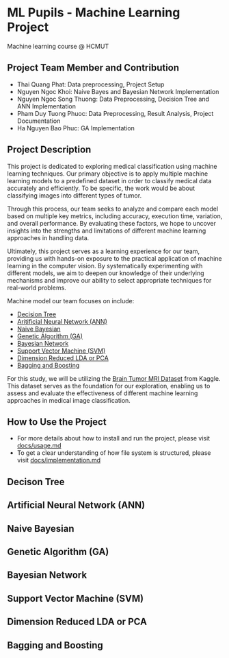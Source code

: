 # ML Pupils - Machine Learning Project

Machine learning course @ HCMUT

## Project Team Member and Contribution

- Thai Quang Phat: Data preprocessing, Project Setup
- Nguyen Ngoc Khoi: Naive Bayes and Bayesian Network Implementation
- Nguyen Ngoc Song Thuong: Data Preprocessing, Decision Tree and ANN Implementation
- Pham Duy Tuong Phuoc: Data Preprocessing, Result Analysis, Project Documentation
- Ha Nguyen Bao Phuc: GA Implementation

## Project Description

This project is dedicated to exploring medical classification using machine learning techniques. Our primary objective is to apply multiple machine learning models to a predefined dataset in order to classify medical data accurately and efficiently. To be specific, the work would be about classifying images into different types of tumor.

Through this process, our team seeks to analyze and compare each model based on multiple key metrics, including accuracy, execution time, variation, and overall performance. By evaluating these factors, we hope to uncover insights into the strengths and limitations of different machine learning approaches in handling data.

Ultimately, this project serves as a learning experience for our team, providing us with hands-on exposure to the practical application of machine learning in the computer vision. By systematically experimenting with different models, we aim to deepen our knowledge of their underlying mechanisms and improve our ability to select appropriate techniques for real-world problems.

Machine model our team focuses on include:

- [Decision Tree](#decison-tree)
- [Aritificial Neural Network (ANN)](#artificial-neural-network-ann)
- [Naive Bayesian](#naive-bayesian)
- [Genetic Algorithm (GA)](#genetic-algorithm-ga)
- [Bayesian Network](#bayesian-network)
- [Support Vector Machine (SVM)](#support-vector-machine-svm)
- [Dimension Reduced LDA or PCA](#dimension-reduced-lda-or-pca)
- [Bagging and Boosting](#bagging-and-boosting)

For this study, we will be utilizing the [Brain Tumor MRI Dataset](https://www.kaggle.com/datasets/masoudnickparvar/brain-tumor-mri-dataset) from Kaggle. This dataset serves as the foundation for our exploration, enabling us to assess and evaluate the effectiveness of different machine learning approaches in medical image classification.

## How to Use the Project

- For more details about how to install and run the project, please visit [docs/usage.md](docs/usage.md)
- To get a clear understanding of how file system is structured, please visit [docs/implementation.md](docs/implementation.md)

## Decison Tree

## Artificial Neural Network (ANN)

## Naive Bayesian

## Genetic Algorithm (GA)

## Bayesian Network

## Support Vector Machine (SVM)

## Dimension Reduced LDA or PCA

## Bagging and Boosting
